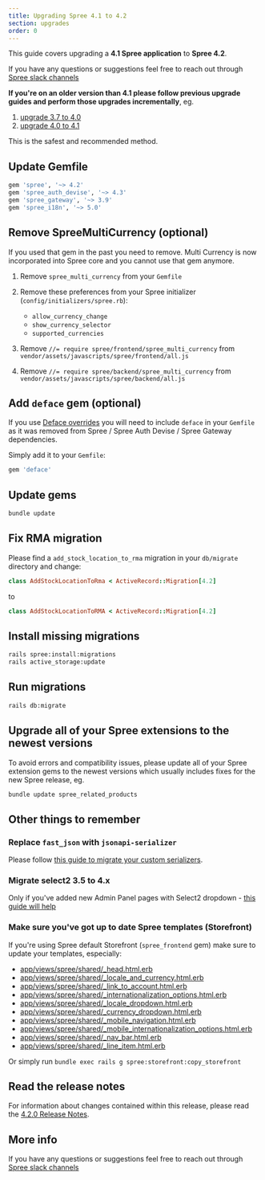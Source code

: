 ```yaml
---
title: Upgrading Spree 4.1 to 4.2
section: upgrades
order: 0
---
```


This guide covers upgrading a **4.1 Spree application** to **Spree 4.2**.

If you have any questions or suggestions feel free to reach out through [Spree slack channels](http://slack.spreecommerce.org/)

**If you're on an older version than 4.1 please follow previous upgrade guides and perform those upgrades incrementally**, eg.

1. [upgrade 3.7 to 4.0](/developer/upgrades/three-dot-seven-to-four-dot-oh.html)
2. [upgrade 4.0 to 4.1](/developer/upgrades/four-dot-oh-to-four-dot-one.html)

This is the safest and recommended method.

## Update Gemfile

```ruby
gem 'spree', '~> 4.2'
gem 'spree_auth_devise', '~> 4.3'
gem 'spree_gateway', '~> 3.9'
gem 'spree_i18n', '~> 5.0'
```

## Remove SpreeMultiCurrency (optional)

If you used that gem in the past you need to remove. Multi Currency is now incorporated into Spree core and you cannot use that gem anymore.

1. Remove `spree_multi_currency` from your `Gemfile`
2. Remove these preferences from your Spree initializer (`config/initializers/spree.rb`):

      * `allow_currency_change`
      * `show_currency_selector`
      * `supported_currencies`
3. Remove `//= require spree/frontend/spree_multi_currency` from `vendor/assets/javascripts/spree/frontend/all.js`
4. Remove `//= require spree/backend/spree_multi_currency` from `vendor/assets/javascripts/spree/backend/all.js`

## Add `deface` gem (optional)

If you use [Deface overrides](/developer/tutorials/deface_overrides_tutorial.html) you will need to include `deface` in your `Gemfile` as it was removed from Spree / Spree Auth Devise / Spree Gateway dependencies.

Simply add it to your `Gemfile`:

```ruby
gem 'deface'
```

## Update gems

```bash
bundle update
```

## Fix RMA migration

Please find a `add_stock_location_to_rma` migration in your `db/migrate` directory and change:

```ruby
class AddStockLocationToRma < ActiveRecord::Migration[4.2]
```

to

```ruby
class AddStockLocationToRMA < ActiveRecord::Migration[4.2]
```

## Install missing migrations

```bash
rails spree:install:migrations
rails active_storage:update
```

## Run migrations

```bash
rails db:migrate
```

## Upgrade all of your Spree extensions to the newest versions

To avoid errors and compatibility issues, please update all of your Spree extension gems to the newest versions which usually includes fixes for the new Spree release, eg.

```bash
bundle update spree_related_products
```

## Other things to remember

### Replace `fast_json` with `jsonapi-serializer`

Please follow [this guide to migrate your custom serializers](https://github.com/jsonapi-serializer/jsonapi-serializer#migrating-from-netflixfast_jsonapi).

### Migrate select2 3.5 to 4.x

Only if you've added new Admin Panel pages with Select2 dropdown - [this guide will help](https://select2.org/upgrading/migrating-from-35)

### Make sure you've got up to date Spree templates (Storefront)

If you're using Spree default Storefront (`spree_frontend` gem) make sure to update your templates, especially:

* [app/views/spree/shared/_head.html.erb](https://github.com/spree/spree/blob/4-2-stable/frontend/app/views/spree/shared/_head.html.erb)
* [app/views/spree/shared/_locale_and_currency.html.erb](https://github.com/spree/spree/blob/4-2-stable/frontend/app/views/spree/shared/_locale_and_currency.html.erb)
* [app/views/spree/shared/_link_to_account.html.erb](https://github.com/spree/spree/blob/4-2-stable/frontend/app/views/spree/shared/_link_to_account.html.erb)
* [app/views/spree/shared/_internationalization_options.html.erb](https://github.com/spree/spree/blob/master/frontend/app/views/spree/shared/_internationalization_options.html.erb)
* [app/views/spree/shared/_locale_dropdown.html.erb](https://github.com/spree/spree/blob/4-2-stable/frontend/app/views/spree/shared/_locale_dropdown.html.erb)
* [app/views/spree/shared/_currency_dropdown.html.erb](https://github.com/spree/spree/blob/4-2-stable/frontend/app/views/spree/shared/_currency_dropdown.html.erb)
* [app/views/spree/shared/_mobile_navigation.html.erb](https://github.com/spree/spree/blob/4-2-stable/frontend/app/views/spree/shared/_mobile_navigation.html.erb)
* [app/views/spree/shared/_mobile_internationalization_options.html.erb](https://github.com/spree/spree/blob/4-2-stable/frontend/app/views/spree/shared/_mobile_internationalization_options.html.erb)
* [app/views/spree/shared/_nav_bar.html.erb](https://github.com/spree/spree/blob/4-2-stable/frontend/app/views/spree/shared/_nav_bar.html.erb)
* [app/views/spree/shared/_line_item.html.erb](https://github.com/spree/spree/blob/4-2-stable/frontend/app/views/spree/shared/_line_item.html.erb)

Or simply run `bundle exec rails g spree:storefront:copy_storefront`

## Read the release notes

For information about changes contained within this release, please read the [4.2.0 Release Notes](https://guides.spreecommerce.org/release_notes/spree_4_2_0.html).

## More info

If you have any questions or suggestions feel free to reach out through [Spree slack channels](http://slack.spreecommerce.org/)
